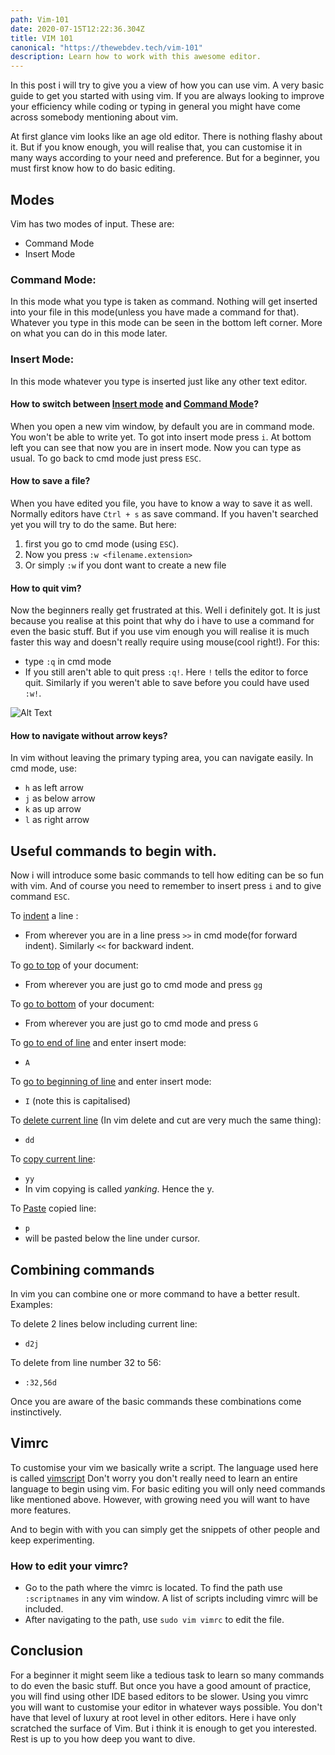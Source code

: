 ```yaml
---
path: Vim-101
date: 2020-07-15T12:22:36.304Z
title: VIM 101
canonical: "https://thewebdev.tech/vim-101"
description: Learn how to work with this awesome editor.
---
```



In this post i will try to give you a view of how you can use vim. A very basic guide to get you started with using vim. If you are always looking to improve your efficiency while coding or typing in general you might have come across somebody mentioning about vim. 

At first glance vim looks like an age old editor. There is nothing flashy about it. But if you know enough, you will realise that, you can customise it in many ways according to your need and preference. But for a beginner, you must first know how to do basic editing.

## Modes
Vim has two modes of input. These are:
  - Command Mode
  - Insert Mode

### Command Mode:
In this mode what you type is taken as command. Nothing will get inserted into your file in this mode(unless you have made a command for that). Whatever you type in this mode can be seen in the bottom left corner. More on what you can do in this mode later. 

### Insert Mode:
In this mode whatever you type is inserted just like any other text editor.

#### How to switch between <ins>Insert mode</ins> and <ins>Command Mode</ins>?
When you open a new vim window, by default you are in command mode. You won't be able to write yet. To got into insert mode press `i`. At bottom left you can see that now you are in insert mode. Now you can type as usual. To go back to cmd mode just press `ESC`.

#### How to save a file?
When you have edited you file, you have to know a way to save it as well. Normally editors have `Ctrl + s` as save command. If you haven't searched yet you will try to do the same. But here:
1. first you go to cmd mode (using `ESC`). 
2. Now you press `:w <filename.extension>`
3. Or simply `:w` if you dont want to create a new file

#### How to quit vim?
Now the beginners really get frustrated at this. Well i definitely got. It is just because you realise at this point that why do i have to use a command for even the basic stuff. But if you use vim enough you will realise it is much faster this way and doesn't really require using mouse(cool right!). For this:
* type `:q` in cmd mode
* If you still aren't able to quit press `:q!`. Here `!` tells the editor to force quit. Similarly if you weren't able to save before you could have used `:w!`. 

![Alt Text](https://dev-to-uploads.s3.amazonaws.com/i/gz8oclbd6gjayh4py2wa.gif)

#### How to navigate without arrow keys?
In vim without leaving the primary typing area, you can navigate easily. In cmd mode, use:
* `h` as left arrow
* `j` as below arrow
* `k` as up arrow
* `l` as right arrow

## Useful commands to begin with.
Now i will introduce some basic commands to tell how editing can be so fun with vim. And of course you need to remember to insert press `i` and to give command `ESC`.

To <ins>indent</ins> a line :
* From wherever you are in a line press `>>` in cmd mode(for forward indent). Similarly `<<` for backward indent.
   
To <ins>go to top</ins> of your document:

* From wherever you are just go to cmd mode and press `gg`

To <ins>go to bottom</ins> of your document:

* From wherever you are just go to cmd mode and press `G`

To <ins>go to end of line</ins> and enter insert mode:

* `A`

To <ins>go to beginning of line</ins> and enter insert mode:

* `I` (note this is capitalised)

To <ins>delete current line</ins> (In vim delete and cut are very much the same thing):

* `dd`

To <ins>copy current line</ins>:

* `yy`
* In vim copying is called *yanking*. Hence the y.

To <ins>Paste</ins> copied line:

* `p`
* will be pasted below the line under cursor.

## Combining commands

In vim you can combine one or more command to have a better result.
Examples:

To delete 2 lines below including current line:
* `d2j`

To delete from line number 32 to 56:
* `:32,56d`

Once you are aware of the basic commands these combinations come instinctively.

## Vimrc

To customise your vim we basically write a script. The language used here is called <ins>vimscript</ins> Don't worry you don't really need to learn an entire language to begin using vim. For basic editing you will only need commands like mentioned above. However, with growing need you will want to have more features. 

And to begin with with you can simply get the snippets of other people and keep experimenting.

### How to edit your vimrc?

* Go to the path where the vimrc is located. To find the path use `:scriptnames` in any vim window. A list of scripts including vimrc will be included. 
* After navigating to the path, use `sudo vim vimrc` to edit the file.


## Conclusion

For a beginner it might seem like a tedious task to learn so many commands to do even the basic stuff. But once you have a good amount of practice, you will find using other IDE based editors to be slower. Using you vimrc you will want to customise your editor in whatever ways possible. You don't have that level of luxury at root level in other editors. 
Here i have only scratched the surface of Vim. But i think it is enough to get you interested. Rest is up to you how deep you want to dive.

